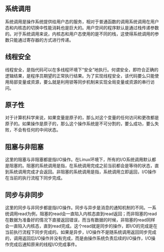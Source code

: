 ## 系统调用
  系统调用是操作系统提供给用户态的服务，相对于普通函数的调用系统调用在用户态和内核态的切换中性能消耗也是巨大的。用户空间的程序默认是通过栈传递参数的。对于系统调用来说，内核态和用户态使用的是不同的栈，这使得系统调用的参数只能通过寄存器的方式进行传递。
## 线程安全
  线程安全，是指代码可以在多线程环境下“安全”地执行。何谓安全，即符合正确的逻辑结果，是程序员期望的正常执行结果。为了实现线程安全，该代码要么只能使用局部变量或资源，要么就是利用锁等同步机制来实现全局变量或资源的串行访问。
## 原子性
  对于计算机科学来说，如果变量是原子的，那么对这个变量的任何访问和更改都是原子的。如果操作是原子的，那么这个操作系统是不可分割的，要么成功，要么失败，不会有任何的中间状态。
## 阻塞与非阻塞
  这里的阻塞与非阻塞都是指I/O操作。在Linux环境下，所有的I/O系统调用默认都是阻塞的。阻塞的系统调用是指，在系统调用完成之前当前都会是等待的状态，直到系统调用完成才会返回。非阻塞的系统调用是指，系统调用立即返回，I/O操作在当前的执行流程下同步完成。
## 同步与非同步
  这里的同步与非同步都是指I/O操作。同步与异步是消息的通知机制的不同。一系统调用read为例，阻塞的read会一直陷入内核态直到read返回；而非阻塞的read在数据为准备好的情况下直接返回错误，而当有数据的时候，非阻塞的read同样会一直陷入内核态，直到read完成。这个read就是同步的操作，即I/O的完成是在当前执行流程下同步完成的。如果是异步，I/O操作不是随系统调用返回同步完成的，调用返回后I/O操作并没有完成，而是由操作系统负责后续的I/O操作，I/O操作完成后通知原来的线程I/O完成事件。
